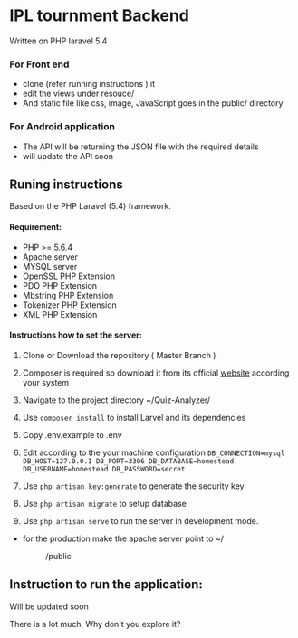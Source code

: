 # IPL tournment Backend
Written on PHP laravel 5.4

### For Front end
- clone (refer running instructions ) it
- edit the views under resouce/
- And static file like css, image, JavaScript goes in the public/ directory

### For Android application
- The API will be returning the JSON file with the required details
- will update the API soon

## Runing instructions
Based on the PHP Laravel (5.4) framework.

#### Requirement:

- PHP >= 5.6.4
- Apache server
- MYSQL server
- OpenSSL PHP Extension
- PDO PHP Extension
- Mbstring PHP Extension
- Tokenizer PHP Extension
- XML PHP Extension

#### Instructions how to set the server:

1. Clone or Download the repository ( Master Branch )

2. Composer is required so download it from its official [website](https://getcomposer.org/) according your system

3. Navigate to the project directory ~/Quiz-Analyzer/

4. Use `composer install` to install Larvel and its dependencies   

5. Copy .env.example to .env

6. Edit according to the your machine configuration
        `DB_CONNECTION=mysql
         DB_HOST=127.0.0.1
         DB_PORT=3306
         DB_DATABASE=homestead
         DB_USERNAME=homestead
         DB_PASSWORD=secret`  


7. Use `php artisan key:generate` to generate the security key

8. Use `php artisan migrate` to setup database

9. Use `php artisan serve`  to run the server in development mode.
  - for the production make the apache server point to ~/<dir name>/public  

## Instruction to run the application:
  Will be updated soon

There is a lot much, Why don't you explore it?
